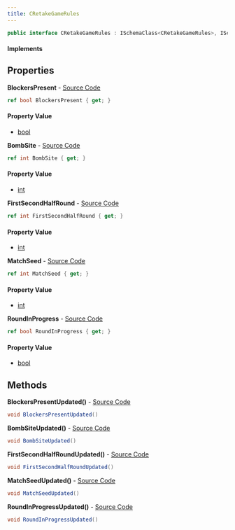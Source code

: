```yaml
---
title: CRetakeGameRules
---
```


```csharp
public interface CRetakeGameRules : ISchemaClass<CRetakeGameRules>, ISchemaField, ISchemaClass, INativeHandle
```

#### Implements

## Properties

**BlockersPresent** - [Source Code](https://github.com/swiftly-solution/swiftlys2/blob/master/managed/src/SwiftlyS2.Generated/Schemas/Interfaces/CRetakeGameRules.cs#L18)

```csharp
ref bool BlockersPresent { get; }
```

#### Property Value

- [bool](https://learn.microsoft.com/dotnet/api/system.boolean)

**BombSite** - [Source Code](https://github.com/swiftly-solution/swiftlys2/blob/master/managed/src/SwiftlyS2.Generated/Schemas/Interfaces/CRetakeGameRules.cs#L24)

```csharp
ref int BombSite { get; }
```

#### Property Value

- [int](https://learn.microsoft.com/dotnet/api/system.int32)

**FirstSecondHalfRound** - [Source Code](https://github.com/swiftly-solution/swiftlys2/blob/master/managed/src/SwiftlyS2.Generated/Schemas/Interfaces/CRetakeGameRules.cs#L22)

```csharp
ref int FirstSecondHalfRound { get; }
```

#### Property Value

- [int](https://learn.microsoft.com/dotnet/api/system.int32)

**MatchSeed** - [Source Code](https://github.com/swiftly-solution/swiftlys2/blob/master/managed/src/SwiftlyS2.Generated/Schemas/Interfaces/CRetakeGameRules.cs#L16)

```csharp
ref int MatchSeed { get; }
```

#### Property Value

- [int](https://learn.microsoft.com/dotnet/api/system.int32)

**RoundInProgress** - [Source Code](https://github.com/swiftly-solution/swiftlys2/blob/master/managed/src/SwiftlyS2.Generated/Schemas/Interfaces/CRetakeGameRules.cs#L20)

```csharp
ref bool RoundInProgress { get; }
```

#### Property Value

- [bool](https://learn.microsoft.com/dotnet/api/system.boolean)

## Methods

**BlockersPresentUpdated()** - [Source Code](https://github.com/swiftly-solution/swiftlys2/blob/master/managed/src/SwiftlyS2.Generated/Schemas/Interfaces/CRetakeGameRules.cs#L27)

```csharp
void BlockersPresentUpdated()
```

**BombSiteUpdated()** - [Source Code](https://github.com/swiftly-solution/swiftlys2/blob/master/managed/src/SwiftlyS2.Generated/Schemas/Interfaces/CRetakeGameRules.cs#L30)

```csharp
void BombSiteUpdated()
```

**FirstSecondHalfRoundUpdated()** - [Source Code](https://github.com/swiftly-solution/swiftlys2/blob/master/managed/src/SwiftlyS2.Generated/Schemas/Interfaces/CRetakeGameRules.cs#L29)

```csharp
void FirstSecondHalfRoundUpdated()
```

**MatchSeedUpdated()** - [Source Code](https://github.com/swiftly-solution/swiftlys2/blob/master/managed/src/SwiftlyS2.Generated/Schemas/Interfaces/CRetakeGameRules.cs#L26)

```csharp
void MatchSeedUpdated()
```

**RoundInProgressUpdated()** - [Source Code](https://github.com/swiftly-solution/swiftlys2/blob/master/managed/src/SwiftlyS2.Generated/Schemas/Interfaces/CRetakeGameRules.cs#L28)

```csharp
void RoundInProgressUpdated()
```

